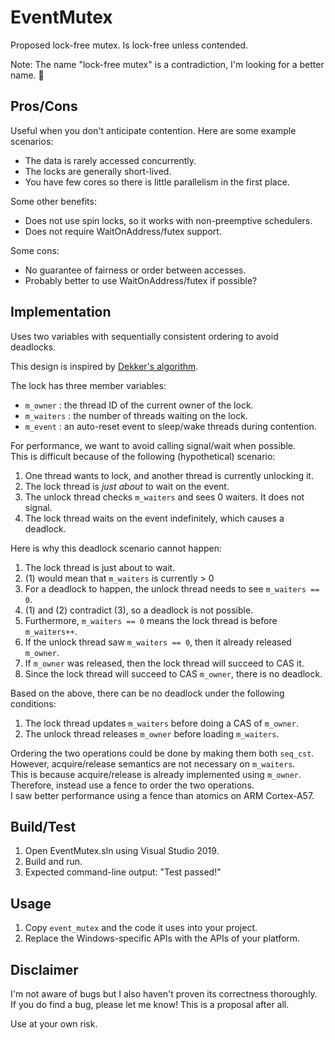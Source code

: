 ﻿# EventMutex

Proposed lock-free mutex. Is lock-free unless contended.

Note: The name "lock-free mutex" is a contradiction, I'm looking for a better name. 🙂

## Pros/Cons

Useful when you don't anticipate contention. Here are some example scenarios:

* The data is rarely accessed concurrently.
* The locks are generally short-lived.
* You have few cores so there is little parallelism in the first place.

Some other benefits:

* Does not use spin locks, so it works with non-preemptive schedulers.
* Does not require WaitOnAddress/futex support.

Some cons:

* No guarantee of fairness or order between accesses.
* Probably better to use WaitOnAddress/futex if possible?

## Implementation

Uses two variables with sequentially consistent ordering to avoid deadlocks.

This design is inspired by [Dekker's algorithm](https://en.wikipedia.org/wiki/Dekker%27s_algorithm).

The lock has three member variables:

* `m_owner` : the thread ID of the current owner of the lock.
* `m_waiters` : the number of threads waiting on the lock.
* `m_event` : an auto-reset event to sleep/wake threads during contention.

For performance, we want to avoid calling signal/wait when possible.  
This is difficult because of the following (hypothetical) scenario:

1. One thread wants to lock, and another thread is currently unlocking it.
2. The lock thread is *just about* to wait on the event.
3. The unlock thread checks `m_waiters` and sees 0 waiters. It does not signal.
4. The lock thread waits on the event indefinitely, which causes a deadlock.

Here is why this deadlock scenario cannot happen:

1. The lock thread is just about to wait.
2. (1) would mean that `m_waiters` is currently > 0
3. For a deadlock to happen, the unlock thread needs to see `m_waiters == 0`.
4. (1) and (2) contradict (3), so a deadlock is not possible.
5. Furthermore, `m_waiters == 0` means the lock thread is before `m_waiters++`.
6. If the unlock thread saw `m_waiters == 0`, then it already released `m_owner`.
7. If `m_owner` was released, then the lock thread will succeed to CAS it.
8. Since the lock thread will succeed to CAS `m_owner`, there is no deadlock.

Based on the above, there can be no deadlock under the following conditions:

1. The lock thread updates `m_waiters` before doing a CAS of `m_owner`.
2. The unlock thread releases `m_owner` before loading `m_waiters`.

Ordering the two operations could be done by making them both `seq_cst`.  
However, acquire/release semantics are not necessary on `m_waiters`.  
This is because acquire/release is already implemented using `m_owner`.  
Therefore, instead use a fence to order the two operations.  
I saw better performance using a fence than atomics on ARM Cortex-A57.

## Build/Test

1. Open EventMutex.sln using Visual Studio 2019.
2. Build and run.
3. Expected command-line output: "Test passed!"

## Usage

1. Copy `event_mutex` and the code it uses into your project.
2. Replace the Windows-specific APIs with the APIs of your platform.

## Disclaimer

I'm not aware of bugs but I also haven't proven its correctness thoroughly.  
If you do find a bug, please let me know! This is a proposal after all.

Use at your own risk.
